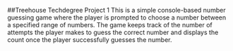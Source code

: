 ##Treehouse Techdegree Project 1
This is a simple console-based number guessing game where the player is prompted to choose a number between a specified range of numbers. The game keeps track of the number of attempts the player makes to guess the correct number and displays the count once the player successfully guesses the number.

